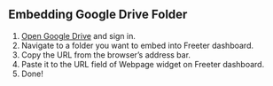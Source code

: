 ## Embedding Google Drive Folder

1. <a href="{{ curItem.homeUrl|e }}" rel="noopener noreferrer" target="_blank">Open Google Drive</a> and sign in.
2. Navigate to a folder you want to embed into Freeter dashboard.
3. Copy the URL from the browser’s address bar.
4. Paste it to the URL field of Webpage widget on Freeter dashboard.
5. Done!
